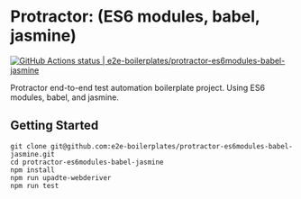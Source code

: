 # Protractor: (ES6 modules, babel, jasmine)

[![GitHub Actions status | e2e-boilerplates/protractor-es6modules-babel-jasmine](https://github.com/e2e-boilerplates/protractor-es6modules-babel-jasmine/workflows/protractor-es6module-babel-jasmine/badge.svg)](https://github.com/e2e-boilerplates/protractor-es6modules-babel-jasmine/actions?workflow=protractor-es6module-babel-jasmine)

Protractor end-to-end test automation boilerplate project. Using ES6 modules, babel, and jasmine.

## Getting Started

    git clone git@github.com:e2e-boilerplates/protractor-es6modules-babel-jasmine.git
    cd protractor-es6modules-babel-jasmine
    npm install
    npm run upadte-webderiver
    npm run test
